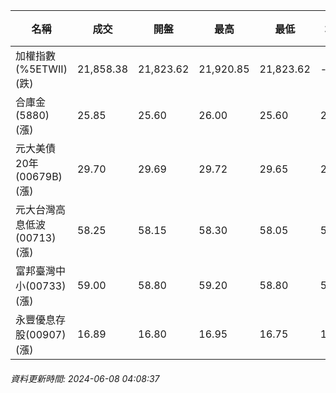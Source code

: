 | 名稱 | 成交 | 開盤 | 最高 | 最低 | 均價 | 成交金額(億) | 昨收 | 漲跌幅 | 漲跌 | 總量 | 昨量 | 振幅 |
| -------- | -------- | -------- | -------- |-------- | -------- | -------- |-------- |-------- |-------- | -------- | -------- |-------- |
|加權指數(%5ETWII) (跌)|21,858.38|21,823.62|21,920.85|21,823.62|-|4,516.02|21,902.70|0.20%|44.32|9,346,245|0|0.44%|
|合庫金(5880) (漲)|25.85|25.60|26.00|25.60|25.85|4.37|25.60|0.98%|0.25|16,886|11,163|1.56%|
|元大美債20年(00679B) (漲)|29.70|29.69|29.72|29.65|29.69|10.54|29.68|0.07%|0.02|35,509|46,120|0.24%|
|元大台灣高息低波(00713) (漲)|58.25|58.15|58.30|58.05|58.20|4.63|58.15|0.17%|0.10|7,962|12,207|0.43%|
|富邦臺灣中小(00733) (漲)|59.00|58.80|59.20|58.80|58.99|1.30|58.80|0.34%|0.20|2,207|2,142|0.68%|
|永豐優息存股(00907) (漲)|16.89|16.80|16.95|16.75|16.88|0.614|16.77|0.72%|0.12|3,639|3,531|1.19%|
###### 資料更新時間: 2024-06-08 04:08:37